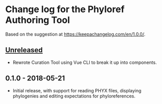# Change log for the Phyloref Authoring Tool

Based on the suggestion at https://keepachangelog.com/en/1.0.0/.

## [Unreleased]
- Rewrote Curation Tool using Vue CLI to break it up into components.

## 0.1.0 - 2018-05-21
- Initial release, with support for reading PHYX files, displaying phylogenies
  and editing expectations for phyloreferences.

[Unreleased]: https://github.com/phyloref/authoring-tool/compare/v0.1...HEAD
